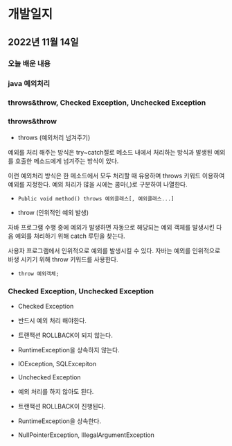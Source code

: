 # 개발일지
## 2022년 11월 14일
### 오늘 배운 내용
### java 예외처리 

### throws&throw, Checked Exception, Unchecked Exception

### throws&throw

- throws (예외처리 넘겨주기)

예외를 처리 해주는 방식은 try~catch절로 메소드 내에서 처리하는 방식과 발생된 예외를 호출한 메소드에게 넘겨주는 방식이 있다.

이런 예외처리 방식은 한 메소드에서 모두 처리할 때 유용하며 throws 키워드 이용하여 예외를 지정한다. 예외 처리가 많을 시에는 콤마(,)로 구분하여 나열한다.

-     Public void method() throws 예외클래스[, 예외클래스...]


- throw (인위적인 예외 발생)

자바 프로그램 수행 중에 예외가 발생하면 자동으로 해당되는 예외 객체를 발생시킨 다음 예외를 처리하기 위해 catch 루틴을 찾는다.

사용자 프로그램에서 인위적으로 예외를 발생시킬 수 있다. 자바는 예외를 인위적으로 바생 시키기 위해 throw 키워드를 사용한다.

-     throw 예외객체;

### Checked Exception, Unchecked Exception

- Checked Exception

-   반드시 예외 처리 해야한다.
-   트랜잭션 ROLLBACK이 되지 않는다.
-   RuntimeException을 상속하지 않는다. 
-   IOException, SQLExcepiton

- Unchecked Exception

-   예외 처리를 하지 않아도 된다.
-   트랜잭션 ROLLBACK이 진행된다.
-   RuntimeException을 상속한다.
-   NullPointerException, IllegalArgumentException

